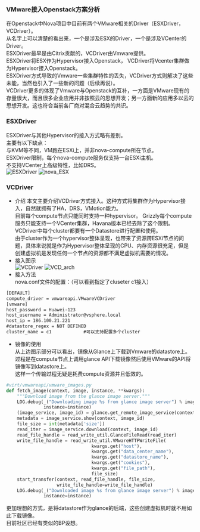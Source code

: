 ### VMware接入Openstack方案分析  
在Openstack中Nova项目中目前有两个VMware相关的Driver（ESXDriver，VCDriver）。  
从名字上可以清楚的看出来，一个是涉及ESX的Driver，一个是涉及VCenter的Driver。  
ESXDriver最早是由Citrix贡献的，VCDriver由Vmware提供。  
ESXDriver将ESX作为Hypervisor接入Openstack， VCDriver将Vcenter集群做为Hypervisor接入Openstack。  
ESXDriver方式导致的Vmware一些集群特性的丢失，VCDriver方式则解决了这些未能，当然也引入了一些新的问题（后续再说）。  
VCDriver更多的体现了Vmware与Openstack的互补，一方面是VMware现有的存量很大，而且很多企业应用并非按照云的思想开发；另一方面新的应用多以云的思想开发。这也符合当前各厂商对混合云趋势的共识。  

### ESXDriver    
ESXDriver与其他Hypervisor的接入方式略有差别。  
主要有以下缺点：  
与KVM等不同，VM跑在ESXi上，并非nova-compute所在节点。  
ESXDriver限制，每个nova-compute服务仅支持一台ESXi主机。    
不支持VCenter上高级特性，比如DRS。   
![ESXDriver](http://openstack-huawei.github.io/images/blog/openstack-vsphere/image007.png)
![nova_ESX](http://openstack-huawei.github.io/images/blog/openstack-vsphere/image009.png)
### VCDriver 
+ 介绍
本文主要介绍VCDriver方式接入。这种方式将集群作为Hypervisor接入，自然就拥有了HA，DRS，VMotion能力。      
目前每个compute节点只能同时支持一种hypervisor。
Grizzly每个compute服务只能支持一个VCenter集群，Havana版本已经去除了这个限制。  
VCDriver中每个cluster都要有一个Datastore进行配置和使用。  
由于cluster作为一个hypervisor整体呈现，也带来了资源跨ESXi节点的问题，具体来说就是作为Hypervisor整体呈现的CPU、内存资源很充足，但是创建虚拟机是发现任何一个节点的资源都不满足虚拟机需要的情况。    
+ 接入图示  
![VCDriver](http://openstack-huawei.github.io/images/blog/openstack-vsphere/image011.png)
![VCD_arch](http://varchitectthoughts.files.wordpress.com/2013/06/vsphere-with-nova-arch.jpeg)
+ 接入方法  
nova.conf文件的配置：（可以看到指定了cluseter c1接入）  
```xml
[DEFAULT]  
compute_driver = vmwareapi.VMwareVCDriver  
[vmware]  
host_password = Huawei-123  
host_username = Administrator@vsphere.local  
host_ip = 186.100.21.221  
#datastore_regex = NOT DEFINED  
cluster_name = c1            #可以支持配置多个cluster   
```
+ 镜像的使用  
从上边图示部分可以看出，镜像从Glance上下载到Vmware的datastore上。  
过程是在compute节点上调用glance API下载镜像然后使用VMware的API将镜像写到datastore上。  
这样一个传输过程无疑是耗费compute资源并且低效的。  
```python
#virt/vmwareapi/vmware_images.py
def fetch_image(context, image, instance, **kwargs):
    """Download image from the glance image server."""
    LOG.debug(_("Downloading image %s from glance image server") % image,
              instance=instance)
    (image_service, image_id) = glance.get_remote_image_service(context, image)
    metadata = image_service.show(context, image_id)
    file_size = int(metadata['size'])
    read_iter = image_service.download(context, image_id)
    read_file_handle = read_write_util.GlanceFileRead(read_iter)
    write_file_handle = read_write_util.VMwareHTTPWriteFile(
                                kwargs.get("host"),
                                kwargs.get("data_center_name"),
                                kwargs.get("datastore_name"),
                                kwargs.get("cookies"),
                                kwargs.get("file_path"),
                                file_size)
    start_transfer(context, read_file_handle, file_size,
                   write_file_handle=write_file_handle)
    LOG.debug(_("Downloaded image %s from glance image server") % image,
              instance=instance)
```
更加理想的方式，是将datastore作为glance的后端，这些创建虚拟机时就不用如此下载镜像。  
目前社区已经有类似的BP设想。  
